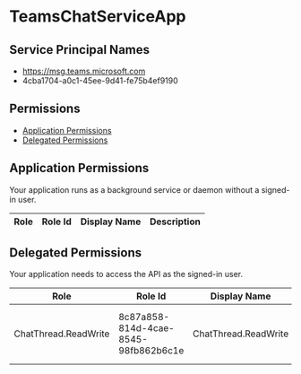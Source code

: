 # TeamsChatServiceApp
## Service Principal Names
- https://msg.teams.microsoft.com
- 4cba1704-a0c1-45ee-9d41-fe75b4ef9190

 ## Permissions
- [Application Permissions](#application-permissions)
- [Delegated Permissions](#delegated-permissions)

## Application Permissions
Your application runs as a background service or daemon without a signed-in user.

| Role | Role Id | Display Name | Description |
|---|---|---|---|

## Delegated Permissions
Your application needs to access the API as the signed-in user. 

| Role | Role Id | Display Name | Description |
|---|---|---|---|
| ChatThread.ReadWrite | 8c87a858-814d-4cae-8545-98fb862b6c1e | ChatThread.ReadWrite | This allows to do Read Write on Chat Thread |

